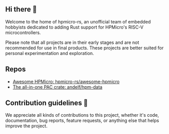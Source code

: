## Hi there 👋

Welcome to the home of hpmicro-rs, an unofficial team of embedded hobbyists dedicated to adding Rust support for HPMicro's RISC-V microcontrollers.

Please note that all projects are in their early stages and are not recommended for use in final products. 
These projects are better suited for personal experimentation and exploration.

## Repos

- [Awesome HPMicro: hpmicro-rs/awesome-hpmicro](https://github.com/hpmicro-rs/awesome-hpmicro)
- [The all-in-one PAC crate: andelf/hpm-data](https://github.com/andelf/hpm-data)

## Contribution guidelines 🌈

We appreciate all kinds of contributions to this project, whether it's code, documentation, bug reports,
feature requests, or anything else that helps improve the project. 
